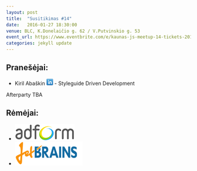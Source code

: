```yaml
---
layout: post
title:  "Susitikimas #14"
date:   2016-01-27 18:30:00
venue: BLC, K.Donelaičio g. 62 / V.Putvinskio g. 53
event_url: https://www.eventbrite.com/e/kaunas-js-meetup-14-tickets-20100108967
categories: jekyll update
---
```

## Pranešėjai:
  * Kiril Abaškin [![LinkedIn](img/icon-linkedin.png)](https://lt.linkedin.com/in/kiril-aba%C5%A1kin-34842137) - Styleguide Driven Development
 
  Afterparty TBA

## Rėmėjai:

  * [![Adform](img/adform-logo.jpg)](http://www.adform.com)
  * [![JetBrains](img/jetbrains-logo.png)](https://www.jetbrains.com/)
